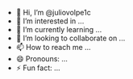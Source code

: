 - 👋 Hi, I’m @juliovolpe1c
- 👀 I’m interested in ...
- 🌱 I’m currently learning ...
- 💞️ I’m looking to collaborate on ...
- 📫 How to reach me ...
- 😄 Pronouns: ...
- ⚡ Fun fact: ...

<!---
juliovolpe1c/juliovolpe1c is a ✨ special ✨ repository because its `README.md` (this file) appears on your GitHub profile.
You can click the Preview link to take a look at your changes.
--->
